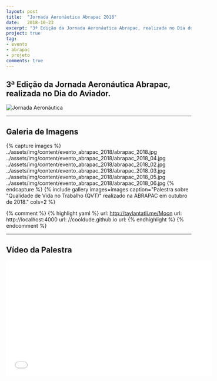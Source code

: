 ```yaml
---
layout: post
title:  "Jornada Aeronáutica Abrapac 2018"
date:   2018-10-23
excerpt: "3ª Edição da Jornada Aeronáutica Abrapac, realizada no Dia do Aviador."
project: true
tag:
- evento 
- abrapac
- projeto
comments: true
---
```


## 3ª Edição da Jornada Aeronáutica Abrapac, realizada no Dia do Aviador.

![Jornada Aeronáutica](https://abrapac2015.files.wordpress.com/2018/09/aviador.jpg)    

---

## Galeria de Imagens

{% capture images %}
    ../assets/img/content/evento_abrapac_2018/abrapac_2018.jpg
    ../assets/img/content/evento_abrapac_2018/abrapac_2018_04.jpg
    ../assets/img/content/evento_abrapac_2018/abrapac_2018_02.jpg
    ../assets/img/content/evento_abrapac_2018/abrapac_2018_03.jpg
    ../assets/img/content/evento_abrapac_2018/abrapac_2018_05.jpg
    ../assets/img/content/evento_abrapac_2018/abrapac_2018_06.jpg
{% endcapture %}
{% include gallery images=images caption="Palestra sobre \"Qualidade de Vida no Trabalho (QVT)\" realizado na ABRAPAC em outubro de 2018." cols=2 %}


{% comment %}
{% highlight yaml %}
url: http://taylantatli.me/Moon
url: http://localhost:4000
url: //cooldude.github.io
url:
{% endhighlight %}
{% endcomment %}

---

## Vídeo da Palestra
<iframe width="560" height="315" src="//www.youtube.com/embed/4Dp7RJdwk_M" frameborder="0"> </iframe>
